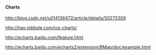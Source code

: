 #### Charts

http://blog.csdn.net/u014136472/article/details/50273309

http://hao.jobbole.com/ios-charts/

http://echarts.baidu.com/feature.html

http://echarts.baidu.com/echarts2/extension/BMap/doc/example.html





